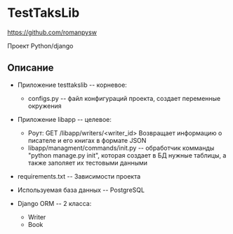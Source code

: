# TestTaksLib
https://github.com/romanpysw

Проект Python/django

## Описание

 - Приложение testtakslib -- корневое:
     - configs.py -- файл конфигураций проекта, создает переменные окружения
- Приложение libapp -- целевое:
    -  Роут: GET /libapp/writers/<writer_id>
        Возвращает информацию о писателе и его книгах в формате JSON
    - libapp/managment/commands/init.py -- обработчик комманды "python manage.py init", которая создает в БД нужные таблицы, а также заполяет их тестовыми данными

 - requirements.txt -- Зависимости проекта

 - Используемая база данных -- PostgreSQL

 - Django ORM -- 2 класса:
    - Writer
    - Book

